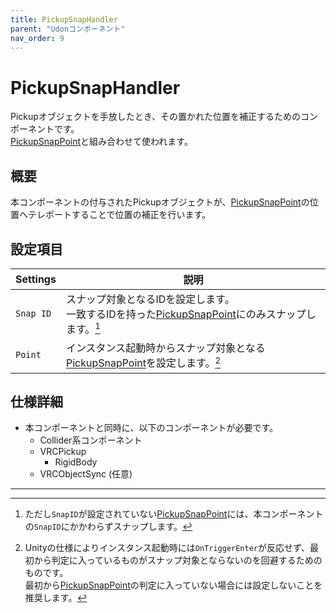 ```yaml
---
title: PickupSnapHandler
parent: "Udonコンポーネント"
nav_order: 9
---
```


# PickupSnapHandler

Pickupオブジェクトを手放したとき、その置かれた位置を補正するためのコンポーネントです。  
[PickupSnapPoint]と組み合わせて使われます。

## 概要

本コンポーネントの付与されたPickupオブジェクトが、[PickupSnapPoint]の位置へテレポートすることで位置の補正を行います。


## 設定項目

| Settings | 説明 |
| ---- | ---- |
| `Snap ID` | スナップ対象となるIDを設定します。<br>一致するIDを持った[PickupSnapPoint]にのみスナップします。[^1] |
| `Point` | インスタンス起動時からスナップ対象となる[PickupSnapPoint]を設定します。[^2] |


## 仕様詳細
- 本コンポーネントと同時に、以下のコンポーネントが必要です。
  - Collider系コンポーネント
  - VRCPickup
    - RigidBody
  - VRCObjectSync (任意)

---

[^1]: ただし`SnapID`が設定されていない[PickupSnapPoint]には、本コンポーネントの`SnapID`にかかわらずスナップします。
[^2]: Unityの仕様によりインスタンス起動時には`OnTriggerEnter`が反応せず、最初から判定に入っているものがスナップ対象とならないのを回避するためのものです。<br>最初から[PickupSnapPoint]の判定に入っていない場合には設定しないことを推奨します。



[PickupSnapPoint]: /docs/udon/PickupSnapPoint/


